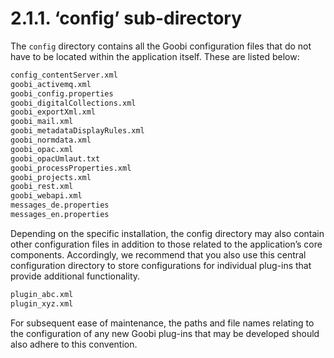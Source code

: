 # 2.1.1. ‘config’ sub-directory

The `config` directory contains all the Goobi configuration files that do not have to be located within the application itself. These are listed below:

```bash
config_contentServer.xml
goobi_activemq.xml
goobi_config.properties
goobi_digitalCollections.xml
goobi_exportXml.xml
goobi_mail.xml
goobi_metadataDisplayRules.xml
goobi_normdata.xml
goobi_opac.xml
goobi_opacUmlaut.txt
goobi_processProperties.xml
goobi_projects.xml
goobi_rest.xml
goobi_webapi.xml
messages_de.properties
messages_en.properties
```

Depending on the specific installation, the config directory may also contain other configuration files in addition to those related to the application’s core components. Accordingly, we recommend that you also use this central configuration directory to store configurations for individual plug-ins that provide additional functionality.

```bash
plugin_abc.xml
plugin_xyz.xml
```

For subsequent ease of maintenance, the paths and file names relating to the configuration of any new Goobi plug-ins that may be developed should also adhere to this convention.

